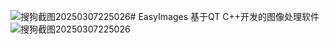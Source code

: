 ![搜狗截图20250307225026](https://github.com/user-attachments/assets/44420241-7f7d-450b-ad82-a5f064051a46)# EasyImages
基于QT C++开发的图像处理软件
![搜狗截图20250307225026](https://github.com/user-attachments/assets/89e90177-bbfc-438c-8f48-7aa2433f8ef6)
